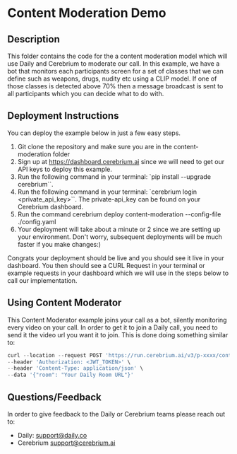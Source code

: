 # Content Moderation Demo

## Description

This folder contains the code for the a content moderation model which will use Daily and Cerebrium to moderate our call. In this example, we have a bot that monitors each participants screen for a set of classes that we can define such as weapons, drugs, nudity etc using a CLIP model. If one of those classes is detected above 70% then a message broadcast is sent to all participants which you can decide what to do with.

## Deployment Instructions
You can deploy the example below in just a few easy steps.
1. Git clone the repository and make sure you are in the content-moderation folder
2. Sign up at https://dashboard.cerebrium.ai since we will need to get our API keys to deploy this example.
3. Run the following command in your terminal: `pip install --upgrade cerebrium``.
4. Run the following command in your terminal: `cerebrium login <private_api_key>``. The private-api_key can be found on your Cerebrium dashboard.
5. Run the command cerebrium deploy content-moderation --config-file ./config.yaml
6. Your deployment will take about a minute or 2 since we are setting up your environment. Don't worry, subsequent deployments will be much faster if you make changes:)

Congrats your deployment should be live and you should see it live in your dashboard. You then should see a CURL Request in your terminal or example requests in your dashboard which we will use in the steps below to call our implementation.

## Using Content Moderator
This Content Moderator example joins your call as a bot, silently monitoring every video on your call. In order to get it to join a Daily call, you need to send it the video url you want it to join. This is done doing something similar to:

```python
curl --location --request POST 'https://run.cerebrium.ai/v3/p-xxxx/content-moderation/predict' \
--header 'Authorization: <JWT_TOKEN>' \
--header 'Content-Type: application/json' \
--data '{"room": "Your Daily Room URL"}'
```

## Questions/Feedback
In order to give feedback to the Daily or Cerebrium teams please reach out to:
- Daily: support@daily.co
- Cerebrium support@cerebrium.ai